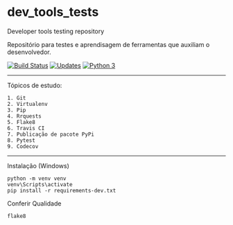 # dev_tools_tests

Developer tools testing repository

Repositório para testes e aprendisagem de ferramentas que auxiliam o desenvolvedor.

[![Build Status](https://app.travis-ci.com/lucasfmerino/dev_tools_tests.svg?branch=main)](https://app.travis-ci.com/lucasfmerino/dev_tools_tests)
[![Updates](https://pyup.io/repos/github/lucasfmerino/dev_tools_tests/shield.svg)](https://pyup.io/repos/github/lucasfmerino/dev_tools_tests/)
[![Python 3](https://pyup.io/repos/github/lucasfmerino/dev_tools_tests/python-3-shield.svg)](https://pyup.io/repos/github/lucasfmerino/dev_tools_tests/)

---

Tópicos de estudo:

    1. Git
    2. Virtualenv
    3. Pip
    4. Rrquests
    5. Flake8
    6. Travis CI
    7. Publicação de pacote PyPi
    8. Pytest
    9. Codecov

---

Instalação (Windows)

```Console
python -m venv venv
venv\Scripts\activate
pip install -r requirements-dev.txt
```

Conferir Qualidade

```Console
flake8

```
